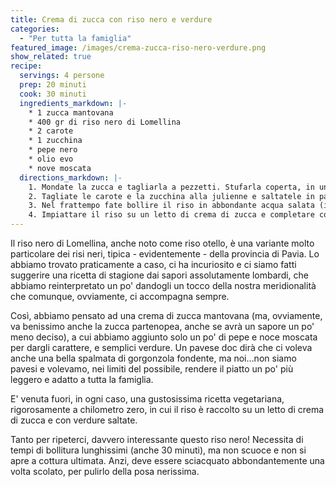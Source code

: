 ```yaml
---
title: Crema di zucca con riso nero e verdure
categories:
  - "Per tutta la famiglia"
featured_image: /images/crema-zucca-riso-nero-verdure.png
show_related: true
recipe:
  servings: 4 persone
  prep: 20 minuti
  cook: 30 minuti
  ingredients_markdown: |-
    * 1 zucca mantovana
    * 400 gr di riso nero di Lomellina
    * 2 carote
    * 1 zucchina
    * pepe nero
    * olio evo
    * nove moscata
  directions_markdown: |-
    1. Mondate la zucca e tagliarla a pezzetti. Stufarla coperta, in una padella con un giro d'olio e un paio di mestoli d'acqua fino ad ottenere una crema (ci vorranno tra i 30 e i 45 minuti).
    2. Tagliate le carote e la zucchina alla julienne e saltatele in padella con un po' di olio ben caldo affinché restino croccanti.
    3. Nel frattempo fate bollire il riso in abbondante acqua salata (il riso di Lomellina richiede circa 25/30 minuti di cottura), scolare e raffreddare sotto acqua corrente. Spadellare con un filo d'olio per pochi minuti.
    4. Impiattare il riso su un letto di crema di zucca e completare con le verdure.
---
```

Il riso nero di Lomellina, anche noto come riso otello, è una variante molto particolare dei risi neri, tipica - evidentemente - della provincia di Pavia. Lo abbiamo trovato praticamente a caso, ci ha incuriosito e ci siamo fatti suggerire una ricetta di stagione dai sapori assolutamente lombardi, che abbiamo reinterpretato un po' dandogli un tocco della nostra meridionalità che comunque, ovviamente, ci accompagna sempre.

Così, abbiamo pensato ad una crema di zucca mantovana (ma, ovviamente, va benissimo anche la zucca partenopea, anche se avrà un sapore un po' meno deciso), a cui abbiamo aggiunto solo un po' di pepe e noce moscata per dargli carattere, e semplici verdure. Un pavese doc dirà che ci voleva anche una bella spalmata di gorgonzola fondente, ma noi...non siamo pavesi e volevamo, nei limiti del possibile, rendere il piatto un po' più leggero e adatto a tutta la famiglia.

E' venuta fuori, in ogni caso, una gustosissima ricetta vegetariana, rigorosamente a chilometro zero, in cui il riso è raccolto su un letto di crema di zucca e con verdure saltate.

Tanto per ripeterci, davvero interessante questo riso nero! Necessita di tempi di bollitura lunghissimi (anche 30 minuti), ma non scuoce e non si apre a cottura ultimata. Anzi, deve essere sciacquato abbondantemente una volta scolato, per pulirlo della posa nerissima.
